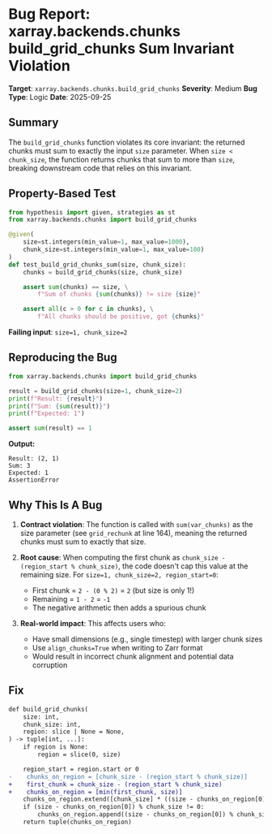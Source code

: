 # Bug Report: xarray.backends.chunks build_grid_chunks Sum Invariant Violation

**Target**: `xarray.backends.chunks.build_grid_chunks`
**Severity**: Medium
**Bug Type**: Logic
**Date**: 2025-09-25

## Summary

The `build_grid_chunks` function violates its core invariant: the returned chunks must sum to exactly the input `size` parameter. When `size < chunk_size`, the function returns chunks that sum to more than `size`, breaking downstream code that relies on this invariant.

## Property-Based Test

```python
from hypothesis import given, strategies as st
from xarray.backends.chunks import build_grid_chunks

@given(
    size=st.integers(min_value=1, max_value=1000),
    chunk_size=st.integers(min_value=1, max_value=100)
)
def test_build_grid_chunks_sum(size, chunk_size):
    chunks = build_grid_chunks(size, chunk_size)

    assert sum(chunks) == size, \
        f"Sum of chunks {sum(chunks)} != size {size}"

    assert all(c > 0 for c in chunks), \
        f"All chunks should be positive, got {chunks}"
```

**Failing input**: `size=1, chunk_size=2`

## Reproducing the Bug

```python
from xarray.backends.chunks import build_grid_chunks

result = build_grid_chunks(size=1, chunk_size=2)
print(f"Result: {result}")
print(f"Sum: {sum(result)}")
print(f"Expected: 1")

assert sum(result) == 1
```

**Output:**
```
Result: (2, 1)
Sum: 3
Expected: 1
AssertionError
```

## Why This Is A Bug

1. **Contract violation**: The function is called with `sum(var_chunks)` as the size parameter (see `grid_rechunk` at line 164), meaning the returned chunks must sum to exactly that size.

2. **Root cause**: When computing the first chunk as `chunk_size - (region_start % chunk_size)`, the code doesn't cap this value at the remaining size. For `size=1, chunk_size=2, region_start=0`:
   - First chunk = `2 - (0 % 2)` = `2` (but size is only 1!)
   - Remaining = `1 - 2` = `-1`
   - The negative arithmetic then adds a spurious chunk

3. **Real-world impact**: This affects users who:
   - Have small dimensions (e.g., single timestep) with larger chunk sizes
   - Use `align_chunks=True` when writing to Zarr format
   - Would result in incorrect chunk alignment and potential data corruption

## Fix

```diff
def build_grid_chunks(
    size: int,
    chunk_size: int,
    region: slice | None = None,
) -> tuple[int, ...]:
    if region is None:
        region = slice(0, size)

    region_start = region.start or 0
-    chunks_on_region = [chunk_size - (region_start % chunk_size)]
+    first_chunk = chunk_size - (region_start % chunk_size)
+    chunks_on_region = [min(first_chunk, size)]
    chunks_on_region.extend([chunk_size] * ((size - chunks_on_region[0]) // chunk_size))
    if (size - chunks_on_region[0]) % chunk_size != 0:
        chunks_on_region.append((size - chunks_on_region[0]) % chunk_size)
    return tuple(chunks_on_region)
```
